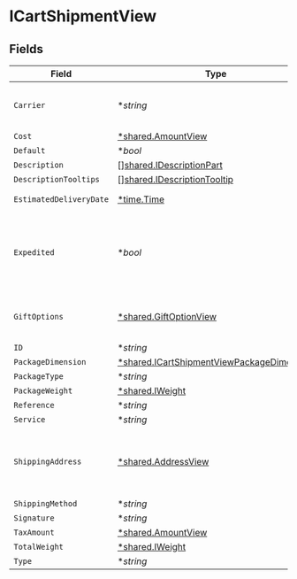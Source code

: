 # ICartShipmentView


## Fields

| Field                                                                                                        | Type                                                                                                         | Required                                                                                                     | Description                                                                                                  | Example                                                                                                      |
| ------------------------------------------------------------------------------------------------------------ | ------------------------------------------------------------------------------------------------------------ | ------------------------------------------------------------------------------------------------------------ | ------------------------------------------------------------------------------------------------------------ | ------------------------------------------------------------------------------------------------------------ |
| `Carrier`                                                                                                    | **string*                                                                                                    | :heavy_minus_sign:                                                                                           | The carrier used to deliver the shipment.                                                                    | USPS                                                                                                         |
| `Cost`                                                                                                       | [*shared.AmountView](../../../pkg/models/shared/amountview.md)                                               | :heavy_minus_sign:                                                                                           | N/A                                                                                                          |                                                                                                              |
| `Default`                                                                                                    | **bool*                                                                                                      | :heavy_minus_sign:                                                                                           | N/A                                                                                                          |                                                                                                              |
| `Description`                                                                                                | [][shared.IDescriptionPart](../../../pkg/models/shared/idescriptionpart.md)                                  | :heavy_minus_sign:                                                                                           | N/A                                                                                                          |                                                                                                              |
| `DescriptionTooltips`                                                                                        | [][shared.IDescriptionTooltip](../../../pkg/models/shared/idescriptiontooltip.md)                            | :heavy_minus_sign:                                                                                           | N/A                                                                                                          |                                                                                                              |
| `EstimatedDeliveryDate`                                                                                      | [*time.Time](https://pkg.go.dev/time#Time)                                                                   | :heavy_minus_sign:                                                                                           | N/A                                                                                                          | 2022-04-10T16:12:38.386Z                                                                                     |
| `Expedited`                                                                                                  | **bool*                                                                                                      | :heavy_minus_sign:                                                                                           | Used to determine whether a shipment has been expedited or not.                                              |                                                                                                              |
| `GiftOptions`                                                                                                | [*shared.GiftOptionView](../../../pkg/models/shared/giftoptionview.md)                                       | :heavy_minus_sign:                                                                                           | Defines which gift options are hidden.                                                                       |                                                                                                              |
| `ID`                                                                                                         | **string*                                                                                                    | :heavy_minus_sign:                                                                                           | N/A                                                                                                          |                                                                                                              |
| `PackageDimension`                                                                                           | [*shared.ICartShipmentViewPackageDimension](../../../pkg/models/shared/icartshipmentviewpackagedimension.md) | :heavy_minus_sign:                                                                                           | N/A                                                                                                          |                                                                                                              |
| `PackageType`                                                                                                | **string*                                                                                                    | :heavy_minus_sign:                                                                                           | N/A                                                                                                          |                                                                                                              |
| `PackageWeight`                                                                                              | [*shared.IWeight](../../../pkg/models/shared/iweight.md)                                                     | :heavy_minus_sign:                                                                                           | N/A                                                                                                          |                                                                                                              |
| `Reference`                                                                                                  | **string*                                                                                                    | :heavy_minus_sign:                                                                                           | N/A                                                                                                          |                                                                                                              |
| `Service`                                                                                                    | **string*                                                                                                    | :heavy_minus_sign:                                                                                           | N/A                                                                                                          |                                                                                                              |
| `ShippingAddress`                                                                                            | [*shared.AddressView](../../../pkg/models/shared/addressview.md)                                             | :heavy_minus_sign:                                                                                           | The address object returned in the response.                                                                 |                                                                                                              |
| `ShippingMethod`                                                                                             | **string*                                                                                                    | :heavy_minus_sign:                                                                                           | N/A                                                                                                          |                                                                                                              |
| `Signature`                                                                                                  | **string*                                                                                                    | :heavy_minus_sign:                                                                                           | N/A                                                                                                          |                                                                                                              |
| `TaxAmount`                                                                                                  | [*shared.AmountView](../../../pkg/models/shared/amountview.md)                                               | :heavy_minus_sign:                                                                                           | N/A                                                                                                          |                                                                                                              |
| `TotalWeight`                                                                                                | [*shared.IWeight](../../../pkg/models/shared/iweight.md)                                                     | :heavy_minus_sign:                                                                                           | N/A                                                                                                          |                                                                                                              |
| `Type`                                                                                                       | **string*                                                                                                    | :heavy_minus_sign:                                                                                           | N/A                                                                                                          |                                                                                                              |